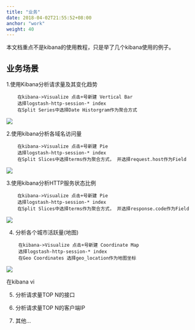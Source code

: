 ```yaml
---
title: "业务"
date: 2018-04-02T21:55:52+08:00
anchor: "work"
weight: 40
---
```


本文档重点不是kibana的使用教程，只是举了几个kibana使用的例子。

## 业务场景

1.使用Kibana分析请求量及其变化趋势

 		在kibana->Visualize 点击+号新建 Vertical Bar
		选择logstash-http-session-* index
		在Split Series中选择Date Historgram作为聚合方式


![](https://s1.ax1x.com/2018/04/02/CSiRLF.png)

2.使用kibana分析各域名访问量

		在kibana->Visualize 点击+号新建 Pie
		选择logstash-http-session-* index
		在Split Slices中选择terms作为聚合方式， 并选择request.host作为Field

![](https://s1.ax1x.com/2018/04/02/CSi6zV.png)

3.使用kibana分析HTTP服务状态比例

		在kibana->Visualize 点击+号新建 Pie
		选择logstash-http-session-* index
		在Split Slices中选择terms作为聚合方式， 并选择response.code作为Field

![](https://s1.ax1x.com/2018/04/02/CSi2sU.png)


4. 分析各个城市活跃量(地图)

	 	在kibana->Visualize 点击+号新建 Coordinate Map
		选择logstash-http-session-* index
		在Geo Coordinates 选择geo_location作为地图坐标


![](https://s1.ax1x.com/2018/04/02/CSifZ4.png)

在kibana vi

5. 分析请求量TOP N的接口

6. 分析请求量TOP N的客户端IP

7. 其他...